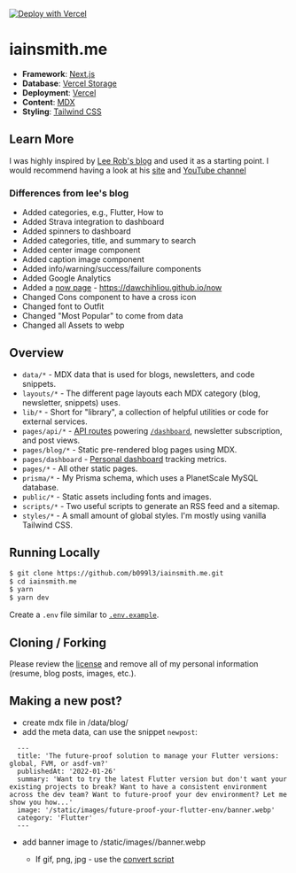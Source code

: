 [![Deploy with Vercel](https://vercel.com/button)](https://vercel.com/new/git/external?repository-url=https%3A%2F%2Fgithub.com%2Fb099l3%2Fiainsmith.me)

# iainsmith.me

- **Framework**: [Next.js](https://nextjs.org/)
- **Database**: [Vercel Storage](https://vercel.com/storage/postgres)
- **Deployment**: [Vercel](https://vercel.com)
- **Content**: [MDX](https://github.com/mdx-js/mdx)
- **Styling**: [Tailwind CSS](https://tailwindcss.com/)

## Learn More

I was highly inspired by [Lee Rob's blog](https://github.com/leerob/leerob.io) and used it as a starting point. I would recommend having a look at his [site](https://leerob.io/) and [YouTube channel](https://www.youtube.com/channel/UCZMli3czZnd1uoc1ShTouQw)

### Differences from lee's blog

- Added categories, e.g., Flutter, How to
- Added Strava integration to dashboard
- Added spinners to dashboard
- Added categories, title, and summary to search
- Added center image component
- Added caption image component
- Added info/warning/success/failure components
- Added Google Analytics
- Added a [now page](https://nownownow.com/about) - https://dawchihliou.github.io/now
- Changed Cons component to have a cross icon
- Changed font to Outfit
- Changed "Most Popular" to come from data
- Changed all Assets to webp

## Overview

- `data/*` - MDX data that is used for blogs, newsletters, and code snippets.
- `layouts/*` - The different page layouts each MDX category (blog, newsletter, snippets) uses.
- `lib/*` - Short for "library", a collection of helpful utilities or code for external services.
- `pages/api/*` - [API routes](https://nextjs.org/docs/api-routes/introduction) powering [`/dashboard`](https://iainsmith.me/dashboard), newsletter subscription, and post views.
- `pages/blog/*` - Static pre-rendered blog pages using MDX.
- `pages/dashboard` - [Personal dashboard](https://iainsmith.me/dashboard) tracking metrics.
- `pages/*` - All other static pages.
- `prisma/*` - My Prisma schema, which uses a PlanetScale MySQL database.
- `public/*` - Static assets including fonts and images.
- `scripts/*` - Two useful scripts to generate an RSS feed and a sitemap.
- `styles/*` - A small amount of global styles. I'm mostly using vanilla Tailwind CSS.

## Running Locally

```bash
$ git clone https://github.com/b099l3/iainsmith.me.git
$ cd iainsmith.me
$ yarn
$ yarn dev
```

Create a `.env` file similar to [`.env.example`](https://github.com/b099l3/iainsmith.me/blob/main/.env.example).

## Cloning / Forking

Please review the [license](https://github.com/b099l3/iainsmith.me/blob/main/LICENSE.txt) and remove all of my personal information (resume, blog posts, images, etc.).

## Making a new post?

- create mdx file in /data/blog/<slug>
- add the meta data, can use the snippet `newpost`:

```
  ---
  title: 'The future-proof solution to manage your Flutter versions: global, FVM, or asdf-vm?'
  publishedAt: '2022-01-26'
  summary: 'Want to try the latest Flutter version but don't want your existing projects to break? Want to have a consistent environment across the dev team? Want to future-proof your dev environment? Let me show you how...'
  image: '/static/images/future-proof-your-flutter-env/banner.webp'
  category: 'Flutter'
  ---
```

- add banner image to /static/images/<slug>/banner.webp
  - If gif, png, jpg - use the [convert script](scripts/convert2webp.sh)
